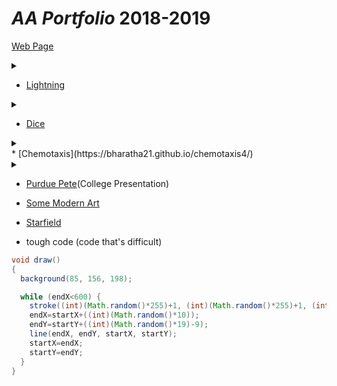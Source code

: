 # *AA Portfolio* 2018-2019

[Web Page](https://bharatha21.github.io/WebPageAashish/WebTest/Vacations.html) <details>  
 <summary></summary>
        When I look back on my WebPage, it is really cool to see how I was able to display my cool photos from all 
        the vacations I have been on, on to a web page. This was a big step for my understanding on how much I can 
        do with java and html. It also made me realize how much I am capable of doing much more.
                </details>
      
* [Lightning](https://bharatha21.github.io/lightning2/)
<details>  
 <summary></summary>
        Looking back on my Lightnig project, I remember how difficult it was to actually get the Lightning to appear
        on the screen. It was during this project that I became really comfortable asking for help when I was on the
        struggle bus. The project itself turned out good, although I might have to recheck my color schemes.
 </details>
 
* [Dice](https://bharatha21.github.io/dice3/)
<details>  
 <summary></summary>
        Dice was one of my favorite projects we did all Tri, not only did I have fun while doing it but I figured it 
        out early and was able to tinker and make it better.
      </details>
* [Chemotaxis](https://bharatha21.github.io/chemotaxis4/)
<details>  
 <summary></summary>
        Chemotaxis was rough. It was really funny how I got my project, at first I created a bunch of circle objects
        and then I just started playing aroudn with the randomizer and thats how [Some Modern Art]  (https://bharatha21.github.io/PracticeChemo/) was created.  
 </details>
 
* [Purdue Pete](https://docs.google.com/presentation/d/1dwFqulrfwr6D_06PPsU23uqHluj66n033EemwrsieE0/edit?usp=sharing)(College Presentation)
* [Some Modern Art](https://bharatha21.github.io/PracticeChemo/)
* [Starfield](https://bharatha21.github.io/starfield5/)

* tough code (code that's difficult)

```Java
void draw()
{
  background(85, 156, 198);

  while (endX<600) {
    stroke((int)(Math.random()*255)+1, (int)(Math.random()*255)+1, (int)(Math.random()*255)+1) ;
    endX=startX+((int)(Math.random()*10));
    endY=startY+((int)(Math.random()*19)-9);
    line(endX, endY, startX, startY);
    startX=endX;
    startY=endY;
  }
}
```
